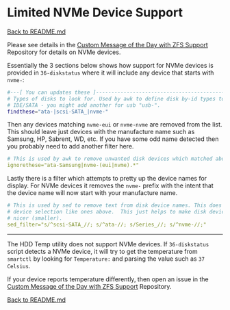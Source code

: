 # Limited NVMe Device Support

[Back to README.md](../README.md)

Please see details in the [Custom Message of the Day with ZFS Support](https://github.com/reefland/motd) Repository for details on NVMe devices.

Essentially the 3 sections below shows how support for NVMe devices is provided in `36-diskstatus` where it will include any device that starts with `nvme-`:

```bash
#---[ You can updates these ]--------------------------------------------------
# Types of disks to look for. Used by awk to define disk by-id types to include
# IDE/SATA - you might add another for usb "usb-".
findthese="ata-|scsi-SATA_|nvme-"
```

Then any devices matching `nvme-eui` or `nvme-nvme` are removed from the list.  This should leave just devices with the manufacture name such as Samsung, HP, Sabrent, WD, etc. If you have some odd name detected then you probably need to add another filter here.

```yaml
# This is used by awk to remove unwanted disk devices which matched above.
ignorethese="ata-Samsung|nvme-(eui|nvme).*"
```

Lastly there is a filter which attempts to pretty up the device names for display. For NVMe devices it removes the `nvme-` prefix with the intent that the device name will now start with your manufacture name.

```yaml
# This is used by sed to remove text from disk device names. This does not alter
# device selection like ones above.  This just helps to make disk device names
# nicer (smaller).
sed_filter="s/^scsi-SATA_//; s/^ata-//; s/Series_//; s/^nvme-//;"
```

---

The HDD Temp utility does not support NVMe devices.  If `36-diskstatus` script detects a NVMe device, it will try to get the temperature from `smartctl` by looking for `Temperature:` and parsing the value such as `37 Celsius`.

If your device reports temperature differently, then open an issue in the [Custom Message of the Day with ZFS Support](https://github.com/reefland/motd) Repository.

[Back to README.md](../README)
